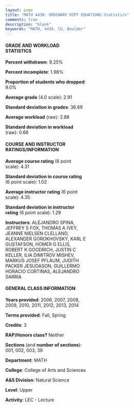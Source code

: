 ```yaml
---
layout: page
title: "MATH 4430: ORDINARY DIFF EQUATIONS Statistics"
comments: true
description: "blank"
keywords: "MATH, 4430, CU, Boulder"
--- 
```

<head>
<script src="https://ajax.googleapis.com/ajax/libs/jquery/2.1.3/jquery.min.js"></script>
<script src="https://dl.dropboxusercontent.com/s/pc42nxpaw1ea4o9/highcharts.js?dl=0"></script>
<!-- <script src="../assets/js/highcharts.js"></script> -->
<style type="text/css">@font-face {
	font-family: "Bebas Neue";
	src: url(https://www.filehosting.org/file/details/544349/BebasNeue%20Regular.otf) format("opentype");
	}
	h1.Bebas { 
		font-family: "Bebas Neue", Verdana, Tahoma;
	}
</style>
</head>
<body>
	<div id="container" style="float: right; width: 45%; height: 88%; margin-left: 2.5%; margin-right: 2.5%;"></div>
	<script language="JavaScript">
		$(document).ready(function() {
		var chart = {type: 'column'};
		var title = {text: 'Grade Distribution'};
		var xAxis = {categories: ['A','B','C','D','F'],crosshair: true};
		var yAxis = {min: 0,title: {text: 'Percentage'}};
		var tooltip = {headerFormat: '<center><b><span style="font-size:20px">{point.key}</span></b></center>',
		               pointFormat: '<td style="padding:0"><b>{point.y:.1f}%</b></td>',
		               footerFormat: '</table>',shared: true,useHTML: true};
		var plotOptions = {column: {pointPadding: 0.0,borderWidth: 0}};  
		var credits = {enabled: false};var series= [{name: 'Percent',data: [39.93,30.96,17.08,3.32,8.72,]}];
		var json = {};
		json.chart = chart;
		json.title = title;
		json.tooltip = tooltip;
		json.xAxis = xAxis;
		json.yAxis = yAxis;  
		json.series = series;
		json.plotOptions = plotOptions;  
		json.credits = credits;
		$('#container').highcharts(json);
	});
	</script>
</body>
			   
#### GRADE AND WORKLOAD STATISTICS

**Percent withdrawn**: 9.25%

**Percent incomplete**: 1.98%

**Proportion of students who dropped**: 9.0%

**Average grade** (4.0 scale): 2.91

**Standard deviation in grades**: 36.89

**Average workload** (raw): 2.88

**Standard deviation in workload** (raw): 0.68

#### COURSE AND INSTRUCTOR RATINGS/INFORMATION

**Average course rating** (6 point scale): 4.31

**Standard deviation in course rating** (6 point scale): 1.02

**Average instructor rating** (6 point scale): 4.35

**Standard deviation in instructor rating** (6 point scale): 1.29

**Instructors**: ALEJANDRO SPINA, JEFFREY S FOX, THOMAS A IVEY, JEANNE NIELSEN CLELLAND, ALEXANDER GOROKHOVSKY, KARL E GUSTAFSON, HOMER G ELLIS, ROBERT K GOODRICH, JUSTIN C KELLER, ILIA DIMITROV MISHEV, MARKUS JOSEF PFLAUM, JUDITH PACKER JESUDASON, GUILLERMO HORACIO CORTINAS, ALEJANDRO SARRIA

#### GENERAL CLASS INFORMATION

**Years provided**: 2006, 2007, 2008, 2009, 2010, 2011, 2012, 2013, 2014

**Terms provided**: Fall, Spring

**Credits**: 3

**RAP/Honors class?** Neither

**Sections** (and **number of sections**): 001, 002, 003, 39

**Department**: MATH

**College**: College of Arts and Sciences

**A&S Division**: Natural Science

**Level**: Upper

**Activity**: LEC - Lecture